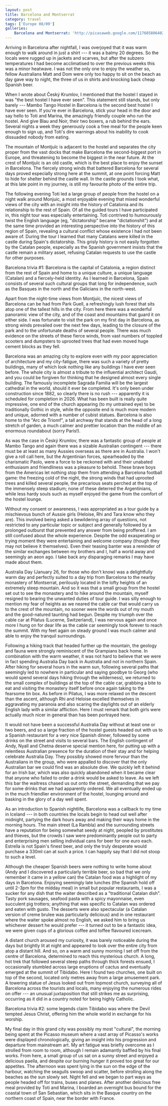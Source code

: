 ```yaml
---
layout: post
title: Barcelona and Montserrat
category: travel
tags: ['Europe 08/09']
galleries:
    Barcelona and Montserrat: 'http://picasaweb.google.com/117685806402772845675/Europe20082009BarcelonaAndMontserrat?authkey=Gv1sRgCPOGkcHF94CDdg'
---
```


Arriving in Barcelona after nightfall, I was overjoyed that it was warm enough
to walk around in just a shirt --- it was a balmy 20 degrees.
So the locals were rugged up in jackets and scarves, but after the subzero
temperatures I had become acclimatised to over the previous weeks this was a
minor heatwave.
I was not the only one to enjoy the weather so, fellow Australians Matt and
Dom were only too happy to sit on the beach as day gave way to night, the
three of us in shirts and knocking back cheap Spanish beer.

When I wrote about Český Krumlov, I mentioned that the hostel I stayed in was
"the best hostel I have ever seen".
This statement still stands, but only barely --- Mambo Tango Hostel in
Barcelona is the second best hostel I have ever seen.
If you're ever in Barcelona, stick your head in the door and say hello to Toti
and Marina, the amazingly friendly couple who run the hostel.
And give Blau and Noir, their two boxers, a rub behind the ears.
Several nights a week they generously cook a free meal for the people keen
enough to sign up, and Toti's dire warnings about his inability to cook
dissuaded nobody from eating.

The mountain of Montjuïc is adjacent to the hostel and separates the city
proper from the vast docks that make Barcelona the second-biggest port in
Europe, and threatening to become the biggest in the near future.
At the crest of Montjuïc is an old castle, which is the best place to enjoy
the sunset in Barcelona.
The fiercely strong winds that battered Barcelona for several days proved
especially strong here at the summit, at one point forcing Matt to hide for
shelter behind the castle wall.
In the castle grounds I took what, at this late point in my journey, is still
my favourite photo of the entire trip.

The following evening Toti led a large group of people from the hostel on a
night walk around Monjuic, a most enjoyable evening that mixed wonderful views
of the city with an insight into the history of Catalonia and its relationship
to the rest of Spain.
Of all the guided tours I have participated in, this night tour was especially
entertaining.
Toti contrived to humourously twist the English language (eg, "dictatorship"
became "dictationshit") and at the same time provided an interesting
perspective into the history of this region of Spain, revealing a cultural
conflict whose existence I had not been aware of.
During the tour I learned that many Catalans were killed in the castle during
Spain's dictatorship.
This grisly history is not easily forgotten by the Catalan people, especially
as the Spanish government insists that the castle remain a military asset,
refusing Catalan requests to use the castle for other purposes.

Barcelona trivia #1: Barcelona is the capital of Catalonia, a region distinct
from the rest of Spain and home to a unique culture, a unique language
(Catalan) and a fiercely-held identity.
As I learned in Barcelona, Spain consists of several such cultural groups that
long for independence, such as the Basques in the north and the Galicians in
the north-west.

Apart from the night-time views from Montjuïc, the nicest views of Barcelona
can be had from Park Guell, a refreshingly lush forest that sits atop one of
the tallest hills in the city.
From here there was a wonderful panoramic view of the city, and of the coast
and mountains that guard it on either side.
I was fortunate to visit the park on my first day in Barcelona, as strong
winds prevailed over the next few days, leading to the closure of the park and
to the unfortunate deaths of several people.
There was much evidence on the streets of these fierce winds, from vast
numbers of toppled scooters and dumpsters to uprooted trees that had even
moved huge cement blocks as they fell.

Barcelona was an amazing city to explore even with my poor appreciation of
architecture and my city-fatigue, there was such a variety of pretty
buildings, many of which look nothing like any buildings I have ever seen
before.
The whole city is almost a tribute to the influential architect Gaudi, and
you could be forgiven for thinking that he designed almost every single
building.
The famously incomplete Sagrada Familia will be the largest cathedral in the
world, should it ever be completed.
It's only been under construction since 1882, so clearly there is no rush ---
apparently it is scheduled for completion in 2026.
What has been built is really quite impressive, one end of the church
appearing (to my untrained eye) to be traditionally Gothic in style, while the
opposite end is much more modern and unique, adorned with a number of cubist
statues.
Barcelona is also home to the "Arc de Triomf", a tall archway that stands at
the head of a long stretch of garden, a much calmer and prettier location than
the middle of an enormous roundabout (sorry Paris!).

As was the case in Český Krumlov, there was a fantastic group of people at
Mambo Tango and again there was a sizable Australian contingent --- there must
be at least as many Aussies overseas as there are in Australia.
I won't give a roll call here, but the Argentinian forces, spearheaded by the
charismatic Paolo, were a force to be reckoned with and their unabated
enthusiasm and friendliness was a pleasure to behold.
These brave boys from the Americas let nothing stop them from attending a
Barcelona football game: the freezing cold of the night, the strong winds that
had uprooted trees and killed several people, the precarious seats perched at
the top of the immensely steep stadium; none of these deterred the
Argentinians, while less hardy souls such as myself enjoyed the game from the
comfort of the hostel lounge.

Without my consent or awareness, I was appropriated as a tour guide by a
mischievous bunch of Aussie girls (Heloise, Rhi and Tara know who they are).
This involved being asked a bewildering array of questions, not restricted to
any particular topic or subject and generally followed by a prolonged outburst
that prevented any answer from being proffered.
I am still confused about the whole experience.
Despite the odd exasperating or trying moment they were entertaining and
welcome company (though they may not believe it themselves).
Even their teasing banter was a reminder of the similar exchanges between my
brothers and I, half a world away and seemingly an aeon ago.
I take back any disparaging remarks I may have made about them.

Australia Day (January 26, for those who don't know) was a delightfully warm
day and perfectly suited to a day trip from Barcelona to the nearby monastery
of Montserrat, perilously located in the lofty heights of an extremely steep
mountain.
And so it was that a small group from the hostel set out to see the monastery
and to hike around the mountain, myself resigned to bearing the unwanted
duties of tour guide.
I was silly enough to mention my fear of heights as we neared the cable car
that would carry us to the crest of the mountain, no sooner were the words out
of my mouth and the good-natured taunting had begun.
Despite my triumph over the cable car at Pilatus (Lucerne, Switzerland), I
was nervous again and once more I hung on for dear life as the cable car
seemingly took forever to reach the summit.
With my feet again on steady ground I was much calmer and able to enjoy the
tranquil surroundings.

Following a hiking track that headed further up the mountain, the geology and
fauna were strongly reminiscent of the Grampians back home.
In combination with the warm weather, it was not hard to believe that we were
in fact spending Australia Day back in Australia and not in northern Spain.
After hiking for several hours in the warm sun, following several paths that
seemingly led to nowhere in particular and saying goodbye to Georg (who would
spend several days hiking through the wilderness), we returned to the small
complex of buildings at the top of the cable car, grabbing a bite to eat and
visiting the monastery itself before once again taking to the fearsome tin
box.
As before in Pilatus, I was more relaxed on the descent than the ascent,
although Rhi and Heloise excelled themselves in aggravating my paranoia and
also scaring the daylights out of an elderly English lady with a similar
affliction.
Here I must remark that both girls were actually much nicer in general than
has been portrayed here.

It would not have been a successful Australia Day without at least one or two
beers, and so a large fraction of the hostel guests headed out with us to a
Spanish restaurant for a very nice Spanish dinner, followed by some drinks on
the street and visits to several bars.
The English contingent of Andy, Nyall and Chetna deserve special mention here,
for putting up with a relentless Australian presence for the duration of their
stay and for helping celebrate Australia Day.
They possibly showed more fervour than the Australians in the group, who were
appalled to discover that the only Australian bar we could find was an
absolute dive.
We quickly left it behind for an Irish bar, which was also quickly abandoned
when it became clear that anyone who failed to order a drink would be asked to
leave.
As we left this bar the waitress chased us out onto the street, demanding that
we pay for some drinks that we had apparently ordered.
We all eventually ended up in the much friendlier environment of the hostel,
lounging around and basking in the glory of a day well spent.

As an introduction to Spanish nightlife, Barcelona was a callback to my time
in Iceland --- in both countries the locals begin to head out well after
midnight, partying the dark hours away and making their ways home in the
morning hours.
The main street (La Rambla) and the surrounding streets have a reputation for
being somewhat seedy at night, peopled by prostitutes and thieves, but the
crowds I saw were predominantly people out to party and enterprising men
selling individual cans for beer for one euro each.
Estrella is not Spain's finest beer, and only the truly desperate would
purchase a 330ml can at such a price.
I can happily say that I did not stoop to such a level.

Although the cheaper Spanish beers were nothing to write home about (Andy and
I discovered a particularly terrible beer, so bad that we only remember it
came in a yellow can) the Catalan food was a highlight of my days in
Barcelona.
Enjoying seemingly late lunches (the Spanish hold off until 2-3pm for the
midday meal) in small but popular restaurants, I was a sucker for any dish
that the waiter described as a "traditional Catalan dish".
Tasty pork sausages, seafood pasta with a spicy mayonnaise, even succulent pig
trotters; anything that was specific to Catalan was ordered and eaten with
gusto.
The desserts were also spectacular (a Catalan version of creme brulee was
particularly delicious) and in one restaurant where the waiter spoke almost no
English, we asked him to bring us whichever dessert he would prefer --- it
turned out to be a fantastic idea, we were given cups of a glorious coffee and
toffee flavoured icecream.

A distant church aroused my curiosity, it was barely noticeable during the
days but brightly lit at night and appeared to look over the entire city from
atop a distant hill.
And so, on a warm and sunny morning I set off from the centre of Barcelona,
determined to reach this mysterious church.
A long, hot trek that followed several steep paths through thick forests
ensued, I occasionally stumbled across large eruptions of cactus and
eventually emerged at the summit of Tibidabo.
Here I found two churches, one built on top of the second, located only metres
away from a large amusement park.
A towering statue of Jesus looked out from topmost church, surveying all of
Barcelona across the tourists and locals, many enjoying the numerous rides on
offer --- an unusual juxtaposition that still strikes me as surprising,
occurring as it did in a country noted for being highly Catholic.

Barcelona trivia #2: some legends claim Tibidabo was where the Devil tempted
Jesus Christ, offering him the whole world in exchange for his worship.

My final day in this grand city was possibly my most "cultural", the morning
being spent at the Picasso museum where a vast array of Picasso's works were
displayed chronologically, giving an insight into his progression and
departure from mainstream art.
My art fatigue was briefly overcome as I strolled from room to room, although
I remain adamantly baffled by his final works.
From here, a small group of us sat on a sunny street and enjoyed a delicious
paella, and despite our burning hunger it proved too great for our appetites.
The afternoon was spent lying in the sun on the edge of the harbour, watching
the seagulls swoop and scatter, before strolling along the beaches as the sun
slowly set.
Night fell and we began to part ways as people headed off for trains, buses
and planes.
After another delicious free meal provided by Toti and Marina, I boarded an
overnight bus bound for the coastal town of San Sebastian, which sits in the
Basque country on the northern coast of Spain, near the border with France.
